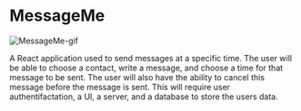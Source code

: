 # MessageMe

![MessageMe-gif](https://user-images.githubusercontent.com/89685937/149152660-fc191c86-27fb-4275-8ef9-0915d0d896ef.gif)

A React application used to send messages at a specific time. The user will be able to choose a contact, write a message, and choose a time for that message to be sent. The user will also have the ability to cancel this message before the message is sent. This will require user authentifactation, a UI, a server, and  a database to store the users data. 
